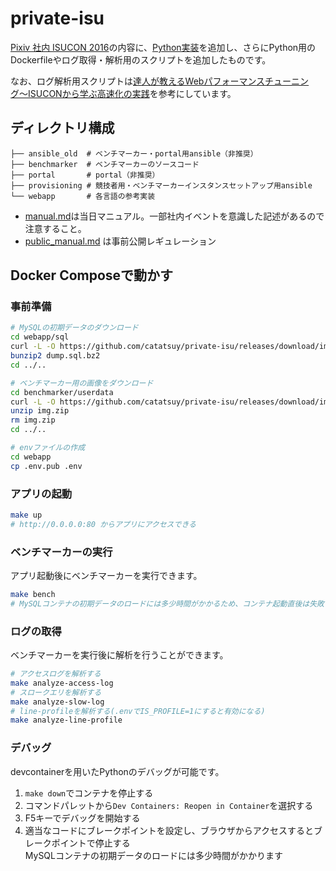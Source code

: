 # private-isu

[Pixiv 社内 ISUCON 2016](https://github.com/catatsuy/private-isu)の内容に、[Python実装](https://github.com/methane/pixiv-isucon2016-python/)を追加し、さらにPython用のDockerfileやログ取得・解析用のスクリプトを追加したものです。

なお、ログ解析用スクリプトは[達人が教えるWebパフォーマンスチューニング〜ISUCONから学ぶ高速化の実践](https://gihyo.jp/book/2022/978-4-297-12846-3)を参考にしています。

## ディレクトリ構成

```
├── ansible_old  # ベンチマーカー・portal用ansible（非推奨）
├── benchmarker  # ベンチマーカーのソースコード
├── portal       # portal（非推奨）
├── provisioning # 競技者用・ベンチマーカーインスタンスセットアップ用ansible
└── webapp       # 各言語の参考実装
```

* [manual.md](/manual.md)は当日マニュアル。一部社内イベントを意識した記述があるので注意すること。
* [public_manual.md](/public_manual.md) は事前公開レギュレーション

## Docker Composeで動かす

### 事前準備

```sh
# MySQLの初期データのダウンロード
cd webapp/sql
curl -L -O https://github.com/catatsuy/private-isu/releases/download/img/dump.sql.bz2
bunzip2 dump.sql.bz2
cd ../..

# ベンチマーカー用の画像をダウンロード
cd benchmarker/userdata
curl -L -O https://github.com/catatsuy/private-isu/releases/download/img/img.zip
unzip img.zip
rm img.zip
cd ../..

# envファイルの作成
cd webapp
cp .env.pub .env
```

### アプリの起動

```sh
make up
# http://0.0.0.0:80 からアプリにアクセスできる
```

### ベンチマーカーの実行

アプリ起動後にベンチマーカーを実行できます。

```sh
make bench
# MySQLコンテナの初期データのロードには多少時間がかかるため、コンテナ起動直後は失敗することがあります
```

### ログの取得

ベンチマーカーを実行後に解析を行うことができます。

```sh
# アクセスログを解析する
make analyze-access-log
# スロークエリを解析する
make analyze-slow-log
# line-profileを解析する(.envでIS_PROFILE=1にすると有効になる)
make analyze-line-profile
```

### デバッグ

devcontainerを用いたPythonのデバッグが可能です。

1. `make down`でコンテナを停止する
1. コマンドパレットから`Dev Containers: Reopen in Container`を選択する
2. F5キーでデバッグを開始する
3. 適当なコードにブレークポイントを設定し、ブラウザからアクセスするとブレークポイントで停止する  
   MySQLコンテナの初期データのロードには多少時間がかかります
